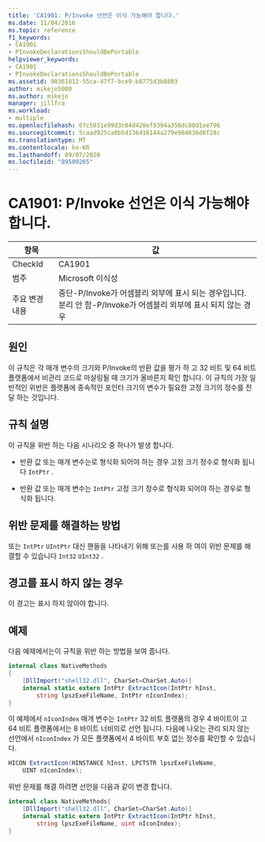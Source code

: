 ```yaml
---
title: 'CA1901: P/Invoke 선언은 이식 가능해야 합니다.'
ms.date: 11/04/2016
ms.topic: reference
f1_keywords:
- CA1901
- PInvokeDeclarationsShouldBePortable
helpviewer_keywords:
- CA1901
- PInvokeDeclarationsShouldBePortable
ms.assetid: 90361812-55ca-47f7-bce9-b8775d3b8803
author: mikejo5000
ms.author: mikejo
manager: jillfra
ms.workload:
- multiple
ms.openlocfilehash: 07c5031e99d3c04d420ef9394a356dc80d1ee796
ms.sourcegitcommit: 5caad925ca0b5d136416144a279e984836d8f28c
ms.translationtype: MT
ms.contentlocale: ko-KR
ms.lasthandoff: 09/07/2020
ms.locfileid: "89509265"
---
```

# <a name="ca1901-pinvoke-declarations-should-be-portable"></a>CA1901: P/Invoke 선언은 이식 가능해야 합니다.

|항목|값|
|-|-|
|CheckId|CA1901|
|범주|Microsoft 이식성|
|주요 변경 내용|중단-P/Invoke가 어셈블리 외부에 표시 되는 경우입니다. 분리 안 함-P/Invoke가 어셈블리 외부에 표시 되지 않는 경우|

## <a name="cause"></a>원인
이 규칙은 각 매개 변수의 크기와 P/Invoke의 반환 값을 평가 하 고 32 비트 및 64 비트 플랫폼에서 비관리 코드로 마샬링될 때 크기가 올바른지 확인 합니다. 이 규칙의 가장 일반적인 위반은 플랫폼에 종속적인 포인터 크기의 변수가 필요한 고정 크기의 정수를 전달 하는 것입니다.

## <a name="rule-description"></a>규칙 설명
이 규칙을 위반 하는 다음 시나리오 중 하나가 발생 합니다.

- 반환 값 또는 매개 변수는로 형식화 되어야 하는 경우 고정 크기 정수로 형식화 됩니다 `IntPtr` .

- 반환 값 또는 매개 변수는 `IntPtr` 고정 크기 정수로 형식화 되어야 하는 경우로 형식화 됩니다.

## <a name="how-to-fix-violations"></a>위반 문제를 해결하는 방법
또는 `IntPtr` `UIntPtr` 대신 핸들을 나타내기 위해 또는를 사용 하 여이 위반 문제를 해결할 수 있습니다 `Int32` `UInt32` .

## <a name="when-to-suppress-warnings"></a>경고를 표시 하지 않는 경우
이 경고는 표시 하지 않아야 합니다.

## <a name="example"></a>예제
다음 예제에서는이 규칙을 위반 하는 방법을 보여 줍니다.

```csharp
internal class NativeMethods
{
    [DllImport("shell32.dll", CharSet=CharSet.Auto)]
    internal static extern IntPtr ExtractIcon(IntPtr hInst,
        string lpszExeFileName, IntPtr nIconIndex);
}
```

이 예제에서 `nIconIndex` 매개 변수는 `IntPtr` 32 비트 플랫폼의 경우 4 바이트이 고 64 비트 플랫폼에서는 8 바이트 너비의로 선언 됩니다. 다음에 나오는 관리 되지 않는 선언에서 `nIconIndex` 가 모든 플랫폼에서 4 바이트 부호 없는 정수를 확인할 수 있습니다.

```csharp
HICON ExtractIcon(HINSTANCE hInst, LPCTSTR lpszExeFileName,
    UINT nIconIndex);
```

위반 문제를 해결 하려면 선언을 다음과 같이 변경 합니다.

```csharp
internal class NativeMethods{
    [DllImport("shell32.dll", CharSet=CharSet.Auto)]
    internal static extern IntPtr ExtractIcon(IntPtr hInst,
        string lpszExeFileName, uint nIconIndex);
}
```
